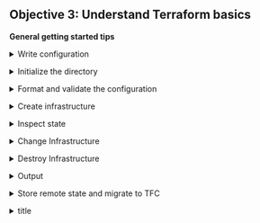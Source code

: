 ## Objective 3: Understand Terraform basics

**General getting started tips**
<p>
<details><summary>Write configuration</summary>
<p>

`Terraform {}` block contains TF settings, including providers. For each provider a `source` is also defined. Also set a version attribute (optional). 
<br>

`Provider` block configures the specified provider. Provider is a plugin used to create and manage your resources.
<br>

`Resources` block to define components in your infra. Can be physical or virtual component, like ec2 or an app. They have 2 strings before the block: resource type + resource name. 
(`aws_instance.app_server`). Contain arguments which are used to config the resource. Including machine sizes etc. 
</details>

<p>
<details><summary>Initialize the directory</summary>
<p>

When you create new config / check existing config - you must initialize the directory with `terraform init`. 
When you do this, TF downloads and installs the providers defined in the config. 
TF downloads provider and installs it in a hidden subdirectory of your current working dir - named `.terraform`. TF also creates a lock file named `terraform.lock.hcl` - specifies exact provider versions used
</details>

<p>
<details><summary>Format and validate the configuration</summary>
<p>

Consistent formatting by using `terraform fmt`, auto updates configs for readability and consistency. Also prints out the files it modified. 
Use `terraform validate` to make sure config is syntactically valid and internally consistent.
</details>

<p>
<details><summary> Create infrastructure </summary>
<p>

To apply config, use  `terraform apply`. Before execution, TF prints out an execution plan - describing the actions TF will take. 

Terraform will now pause and wait for your approval before proceeding. If anything in the plan seems incorrect or dangerous, it is safe to abort here before Terraform modifies your infrastructure.

In this case the plan is acceptable, so type yes at the confirmation prompt to proceed. Executing the plan will take a few minutes since Terraform waits for the EC2 instance to become available.
</details>

<p>
<details><summary> Inspect state </summary>
<p>

After you apply your changes, TF wrote data in a file called `terraform.tfstate`. Stores the IDs and properties of resources it manages. State file is the only way TF can track which resources it manages. Also contains sensitive data, so use TFC/TFE or store remotely. 

Inspect the state file using `terraform show`.
<br>

Can use `terraform state list` to show list of resources in project state.
</details>

<p>
<details><summary> Change Infrastructure </summary>
<p>

The prefix `-/+` means that Terraform will destroy and recreate the resource, rather than updating it in-place
Terraform can update some attributes in-place - indicated with the `~` prefix.

TF prompts for approval of the execution plan before proceeding. Answer `yes` to execute the planned steps.
</details>


<p>
<details><summary> Destroy Infrastructure </summary>
<p>

To destroy managed resources use `terraform destroy `command. It’s the inverse of `terraform apply` - it terminates all resources specified in your TF state. Doesn’t touch non TF resources.
The `-` prefix indicates that the instance will be destroyed. Auto determines the order to destroy - just like apply. 
Answer `yes` to execute plan and destroy all the things.
</details>


<p>
<details><summary> Output </summary>
<p>

Using a file called `outputs.tf` - you can define outputs for your resources. Use the command `terraform output` to query outputs. Use these to connect TF projects with other parts of your infra.

LPT (which you knew already lol): Terraform loads all files in the current directory ending in `.tf`, so you can name your configuration files however you choose.
</details>

<p>
<details><summary> 	Store remote state and migrate to TFC </summary>
<p>

-TFC allows easy version, audit and collaborate on infra changes. When setting up TFC, you need to add a `cloud` block and replace `organization-name` with your TFC name.
-`terraform login`, then paste the API key into the terminal. 
-`terraform init`, to re-initialize config and migrate to TFC. Type, `yes` when prompted.
-Then delete local state file `rm terraform.tfstate`

<br>
Set workspace variables
<br>

You must configure your workspace with your AWS credentials to authenticate the AWS provider.
Navigate to your workspace in TFC and go to the workspace's Variables page. Under Workspace Variables, add your `AWS_ACCESS_KEY_ID` and `AWS_SECRET_ACCESS_KEY` as Environment Variables, making sure to mark them as "Sensitive".
</details>



<p>
<details><summary> title </summary>
<p>

</details>
